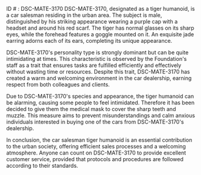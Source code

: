 ID # : DSC-MATE-3170
DSC-MATE-3170, designated as a tiger humanoid, is a car salesman residing in the urban area. The subject is male, distinguished by his striking appearance wearing a purple cap with a headset and around his red scarf. The tiger has normal glasses on its sharp eyes, while the forehead features a goggle mounted on it. An exquisite jade earring adorns each of its ears, completing its unique appearance.

DSC-MATE-3170's personality type is strongly dominant but can be quite intimidating at times. This characteristic is observed by the Foundation's staff as a trait that ensures tasks are fulfilled efficiently and effectively without wasting time or resources. Despite this trait, DSC-MATE-3170 has created a warm and welcoming environment in the car dealership, earning respect from both colleagues and clients.

Due to DSC-MATE-3170's species and appearance, the tiger humanoid can be alarming, causing some people to feel intimidated. Therefore it has been decided to give them the medical mask to cover the sharp teeth and muzzle. This measure aims to prevent misunderstandings and calm anxious individuals interested in buying one of the cars from DSC-MATE-3170's dealership.

In conclusion, the car salesman tiger humanoid is an essential contribution to the urban society, offering efficient sales processes and a welcoming atmosphere. Anyone can count on DSC-MATE-3170 to provide excellent customer service, provided that protocols and procedures are followed according to their standards.